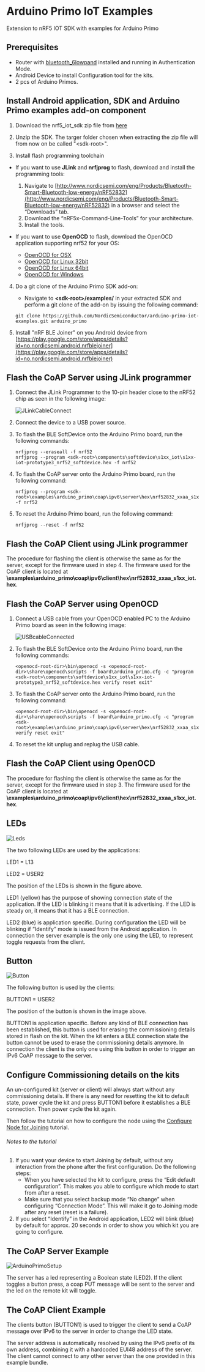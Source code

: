 # Arduino Primo IoT Examples
Extension to nRF5 IOT SDK with examples for Arduino Primo

## Prerequisites
* Router with [bluetooth_6lowpand](https://github.com/NordicSemiconductor/Linux-ble-6lowpan-joiner) installed and running in Authentication Mode.
* Android Device to install Configuration tool for the kits.
* 2 pcs of Arduino Primos.
    
## Install Android application, SDK and Arduino Primo examples add-on component

1. Download the nrf5_iot_sdk zip file from [here](http://developer.nordicsemi.com/nRF5_IoT_SDK/nRF5_IoT_SDK_v0.9.x/)

2. Unzip the SDK. The targer folder chosen when extracting the zip file will from now on be called "\<sdk-root\>".
    
3. Install flash programming toolchain
  * If you want to use __JLink__ and __nrfjprog__ to flash, download and install the programming tools:
    1. Navigate to [http://www.nordicsemi.com/eng/Products/Bluetooth-Smart-Bluetooth-low-energy/nRF52832](http://www.nordicsemi.com/eng/Products/Bluetooth-Smart-Bluetooth-low-energy/nRF52832) in a browser and select the “Downloads” tab.
    2. Download the “nRF5x-Command-Line-Tools” for your architecture.
    3. Install the tools.

  * If you want to use __OpenOCD__ to flash, download the OpenOCD application supporting nrf52 for your OS:
    * [OpenOCD for OSX](http://download.arduino.org/tools/openocd-primo/OpenOCD-0.9.0-arduino.org-apple-darwin13.4.0-nrf52.tar.bz2)
    * [OpenOCD for Linux 32bit](http://download.arduino.org/tools/openocd-primo/OpenOCD-0.9.0-arduino.org-i686-linux-gnu-nrf52.tar.bz2)
    * [OpenOCD for Linux 64bit](http://download.arduino.org/tools/openocd-primo/OpenOCD-0.9.0-arduino.org-x86_64-linux-gnu-nrf52.tar.bz2)
    * [OpenOCD for Windows](http://download.arduino.org/tools/openocd-primo/OpenOCD-0.9.0-arduino.org-win32-nrf52.tar.bz2)

4. Do a git clone of the Arduino Primo SDK add-on:
    * Navigate to __\<sdk-root\>/examples/__ in your extracted SDK and perform a git clone of the add-on by issuing the following command:
   ```
   git clone https://github.com/NordicSemiconductor/arduino-primo-iot-examples.git arduino_primo 
   ```
    
5. Install "nRF BLE Joiner" on you Android device from [https://play.google.com/store/apps/details?id=no.nordicsemi.android.nrfblejoiner](https://play.google.com/store/apps/details?id=no.nordicsemi.android.nrfblejoiner)

## Flash the CoAP Server using JLink programmer

1. Connect the JLink Programmer to the 10-pin header close to the nRF52 chip as seen in the following image:

   ![JLinkCableConnect](/images/jlink_cable_connect.png)
   
2. Connect the device to a USB power source.
3. To flash the BLE SoftDevice onto the Arduino Primo board, run the following commands:
   ```
   nrfjprog --eraseall -f nrf52
   nrfjprog --program <sdk-root>\components\softdevice\s1xx_iot\s1xx-iot-prototype3_nrf52_softdevice.hex -f nrf52
   ```
   
4. To flash the CoAP server onto the Arduino Primo board, run the following command:
   ```
   nrfjprog --program <sdk-root>\examples\arduino_primo\coap\ipv6\server\hex\nrf52832_xxaa_s1xx_iot.hex -f nrf52
   ```
    
5. To reset the Arduino Primo board, run the following command:
   ```
   nrfjprog --reset -f nrf52
   ```
   
## Flash the CoAP Client using JLink programmer

The procedure for flashing the client is otherwise the same as for the server, except for the firmware used in step 4. The firmware used for the CoAP client is located at **<sdk-root>\examples\arduino_primo\coap\ipv6\client\hex\nrf52832_xxaa_s1xx_iot.hex**.

## Flash the CoAP Server using OpenOCD

1. Connect a USB cable from your OpenOCD enabled PC to the Arduino Primo board as seen in the following image:

   ![USBcableConnected](/images/usb_cable_connect.png)
   
2. To flash the BLE SoftDevice onto the Arduino Primo board, run the following commands:
   ```
   <openocd-root-dir>\bin\openocd -s <openocd-root-dir>\share\openocd\scripts -f board\arduino_primo.cfg -c "program <sdk-root>\components\softdevice\s1xx_iot\s1xx-iot-prototype3_nrf52_softdevice.hex verify reset exit"
   ```
   
3. To flash the CoAP server onto the Arduino Primo board, run the following command:
   ```
   <openocd-root-dir>\bin\openocd -s <openocd-root-dir>\share\openocd\scripts -f board\arduino_primo.cfg -c "program <sdk-root>\examples\arduino_primo\coap\ipv6\server\hex\nrf52832_xxaa_s1xx_iot.hex verify reset exit"
   ```
    
4. To reset the kit unplug and replug the USB cable.

## Flash the CoAP Client using OpenOCD

The procedure for flashing the client is otherwise the same as for the server, except for the firmware used in step 3. The firmware used for the CoAP client is located at **<sdk-root>\examples\arduino_primo\coap\ipv6\client\hex\nrf52832_xxaa_s1xx_iot.hex**.

## LEDs

![Leds](/images/leds.png)

The two following LEDs are used by the applications:

LED1 = L13

LED2 = USER2

The position of the LEDs is shown in the figure above.

LED1 (yellow) has the purpose of showing connection state of the application. If the LED is blinking it means 
that it is advertising. If the LED is steady on, it means that it has a BLE connection.

LED2 (blue) is application specific. During configuration the LED will be blinking if “Identify” mode is issued from the Android application. 
In connection the server example is the only one using the LED, to represent toggle requests from the client.

## Button

![Button](/images/button.png)

The following button is used by the clients:

BUTTON1 = USER2

The position of the button is shown in the image above.

BUTTON1 is application specific. Before any kind of BLE connection has been established, this button is used for 
erasing the commissioning details stored in flash on the kit. When the kit enters a BLE connection state the button 
cannot be used to erase the commissioning details anymore. In connection the client is the only one using this button 
in order to trigger an IPv6 CoAP message to the server.

## Configure Commissioning details on the kits

An un-configured kit (server or client) will always start without any commissioning details. 
If there is any need for resetting the kit to default state, power cycle the kit and press BUTTON1 before it 
establishes a BLE connection. Then power cycle the kit again. 

Then follow the tutorial on how to configure the node using the 
[Configure Node for Joining](http://developer.nordicsemi.com/nRF5_IoT_SDK/doc/0.9.0/html/a00079.html) tutorial.

###### Notes to the tutorial

1. If you want your device to start Joining by default, without any interaction from the phone after the first configuration. Do the following steps:
    * When you have selected the kit to configure, press the “Edit default configuration”. This makes you able to configure which mode to start from after a reset. 
    * Make sure that you select backup mode “No change” when configuring “Connection Mode”. This will make it go to Joining mode after any reset (reset is a failure).
2. If you select “Identify” in the Android application, LED2 will blink (blue) by default for approx. 20 seconds in order to show you which kit you are going to configure.

## The CoAP Server Example

![ArduinoPrimoSetup](/images/arduino_primo_setup.png)

The server has a led representing a Boolean state (LED2). If the client toggles a button press, a coap PUT message will be sent 
to the server and the led on the remote kit will toggle.

## The CoAP Client Example
The clients button (BUTTON1) is used to trigger the client to send a CoAP message over IPv6 to the server in order to change the LED state.

The server address is automatically resolved by using the IPv6 prefix of its own address, combining it 
with a hardcoded EUI48 address of the server. The client cannot connect to any other server than the one provided 
in this example bundle. 
